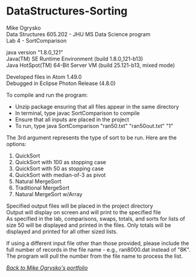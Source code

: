 # DataStructures-Sorting

Mike Ogrysko<br>
Data Structures 605.202 - JHU MS Data Science program<br>
Lab 4 - SortComparison<br>

java version "1.8.0_121"<br>
Java(TM) SE Runtime Environment (build 1.8.0_121-b13)<br>
Java HotSpot(TM) 64-Bit Server VM (build 25.121-b13, mixed mode)<br>

Developed files in Atom 1.49.0<br>
Debugged in Eclipse Photon Release (4.8.0)<br>

To compile and run the program:
- Unzip package ensuring that all files appear in the same directory
- In terminal, type javac SortComparison to compile
- Ensure that all inputs are placed in the project
- To run, type java SortComparison "ran50.txt" "ran50out.txt" "1"

The 3rd argument represents the type of sort to be run. Here are the options:
1. QuickSort
2. QuickSort with 100 as stopping case
3. QuickSort with 50 as stopping case
4. QuickSort with median-of-3 as pivot
5. Natural MergeSort
6. Traditional MergeSort
7. Natural MergeSort w/Array

Specified output files will be placed in the project directory<br>
Output will display on screen and will print to the specified file<br>
As specified in the lab, comparisons, swaps, totals, and sorts for lists of size 50 will be displayed and printed in the files. Only totals will be displayed and printed for all other sized lists.<br>

If using a different input file other than those provided, please include the full number of records in the file name - e.g., ran8000.dat instead of "8K". The program will pull the number from the file name to process the list. 

<i><a href="https://mcogrysko.github.io">Back to Mike Ogrysko's portfolio</a></i>
